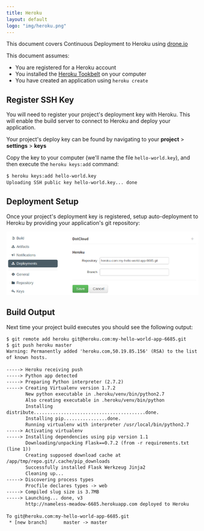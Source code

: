 ```yaml
---
title: Heroku
layout: default
logo: "img/heroku.png"
---
```


This document covers Continuous Deployment to Heroku using [drone.io](http://drone.io)

This document assumes:

* You are registered for a Heroku account
* You installed the [Heroku Tookbelt](https://toolbelt.heroku.com) on your computer
* You have created an application using `heroku create`

## Register SSH Key

You will need to register your project's deployment key with Heroku. This will
enable the build server to connect to Heroku and deploy your application.

Your project's deploy key can be found by navigating to your **project** > **settings** > **keys**

Copy the key to your computer (we'll name the file `hello-world.key`), and then
execute the `heroku keys:add` command:

```sh
$ heroku keys:add hello-world.key
Uploading SSH public key hello-world.key... done
```

## Deployment Setup

Once your project's deployment key is registered, setup auto-deployment to
Heroku by providing your application's git repository:

![Deployment Setup](img/screenshot_deployments_heroku.png)

## Build Output

Next time your project build executes you should see the following output:

```
$ git remote add heroku git@heroku.com:my-hello-world-app-6685.git
$ git push heroku master
Warning: Permanently added 'heroku.com,50.19.85.156' (RSA) to the list of known hosts.

-----> Heroku receiving push
-----> Python app detected
-----> Preparing Python interpreter (2.7.2)
-----> Creating Virtualenv version 1.7.2
       New python executable in .heroku/venv/bin/python2.7
       Also creating executable in .heroku/venv/bin/python
       Installing distribute.........................................done.
       Installing pip................done.
       Running virtualenv with interpreter /usr/local/bin/python2.7
-----> Activating virtualenv
-----> Installing dependencies using pip version 1.1
       Downloading/unpacking Flask==0.7.2 (from -r requirements.txt (line 1))
       Creating supposed download cache at /app/tmp/repo.git/.cache/pip_downloads
       Successfully installed Flask Werkzeug Jinja2
       Cleaning up...
-----> Discovering process types
       Procfile declares types -> web
-----> Compiled slug size is 3.7MB
-----> Launching... done, v3
       http://nameless-meadow-6685.herokuapp.com deployed to Heroku

To git@heroku.com:my-hello-world-app-6685.git
 * [new branch]      master -> master
```

